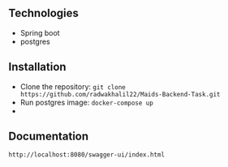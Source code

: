 ## Technologies
- Spring boot
- postgres 
## Installation

- Clone the repository: `git clone https://github.com/radwakhalil22/Maids-Backend-Task.git`
- Run postgres image: `docker-compose up`
- 
## Documentation
`http://localhost:8080/swagger-ui/index.html`
